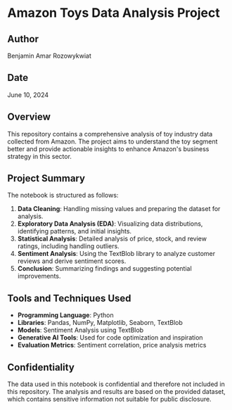 # Amazon Toys Data Analysis Project

## Author
Benjamin Amar Rozowykwiat

## Date
June 10, 2024

## Overview
This repository contains a comprehensive analysis of toy industry data collected from Amazon. The project aims to understand the toy segment better and provide actionable insights to enhance Amazon's business strategy in this sector.

## Project Summary
The notebook is structured as follows:
1. **Data Cleaning**: Handling missing values and preparing the dataset for analysis.
2. **Exploratory Data Analysis (EDA)**: Visualizing data distributions, identifying patterns, and initial insights.
3. **Statistical Analysis**: Detailed analysis of price, stock, and review ratings, including handling outliers.
4. **Sentiment Analysis**: Using the TextBlob library to analyze customer reviews and derive sentiment scores.
5. **Conclusion**: Summarizing findings and suggesting potential improvements.

## Tools and Techniques Used
- **Programming Language**: Python
- **Libraries**: Pandas, NumPy, Matplotlib, Seaborn, TextBlob
- **Models**: Sentiment Analysis using TextBlob
- **Generative AI Tools**: Used for code optimization and inspiration
- **Evaluation Metrics**: Sentiment correlation, price analysis metrics

## Confidentiality
The data used in this notebook is confidential and therefore not included in this repository. The analysis and results are based on the provided dataset, which contains sensitive information not suitable for public disclosure.
